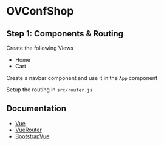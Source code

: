 # OVConfShop

## Step 1: Components & Routing

Create the following Views
- Home
- Cart

Create a navbar component and use it in the `App` component

Setup the routing in `src/router.js`

## Documentation
 - [Vue](https://vuejs.org/v2/guide/)
 - [VueRouter](https://router.vuejs.org/guide/)
 - [BootstrapVue](https://bootstrap-vue.js.org/docs)
